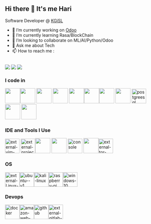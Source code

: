 ## Hi there 👋 It's me Hari

Software Developer @ [KGiSL](https://www.kgisl.com/)

- 🔭 I’m currently working on [Odoo](https://www.odoo.com/)
- 🌱 I’m currently learning Rasa/BlockChain
- 👯 I’m looking to collaborate on ML/AI/Python/Odoo
- 💬 Ask me about Tech
- 📫 How to reach me :


<br /> [<img src="https://img.shields.io/badge/LinkedIn-0077B5?style=for-the-badge&logo=linkedin&logoColor=white" />](https://www.linkedin.com/in/hari-prasath-b4266718b/) [<img src="https://img.shields.io/badge/Gmail-D14836?style=for-the-badge&logo=gmail&logoColor=white"/>](hariprasathjtj@gmail.com)
[<img src="https://img.shields.io/badge/Slack-4A154B?style=for-the-badge&logo=slack&logoColor=white"/>](https://bahmni.slack.com/team/U05QR0XFS15
)


### I code in
<img height="50" width="50" src="https://img.icons8.com/color/48/000000/python.png" /><img height="50" width="50" src="https://img.icons8.com/color/48/000000/django.png"/> <img height="50" width="50" src="https://img.icons8.com/color/48/000000/css3.png" />  <img height="50" width="50" src="https://img.icons8.com/color/48/000000/bootstrap.png" />
<img height="50" width="50" src="https://img.icons8.com/color/48/000000/javascript.png"/><img height="50" width="50" src="https://img.icons8.com/color/48/000000/tensorflow.png"/><img height="50" width="50" src="https://img.icons8.com/fluent/48/000000/arduino.png"/> <img height="50" width="50" src="https://img.icons8.com/color/48/000000/react-native.png"/> <img width="48" height="48" src="https://img.icons8.com/color/48/postgreesql.png" alt="postgreesql"/> <img height="50" width="50" src="https://img.icons8.com/color/48/000000/mysql-logo.png"/> <img height="50" width="50" src="https://img.icons8.com/color/48/000000/mongodb.png"/>

### IDE and Tools I Use
<img width="48" height="48" src="https://img.icons8.com/external-tal-revivo-filled-tal-revivo/48/external-vim-a-highly-configurable-text-editor-for-efficiently-creating-and-changing-any-kind-of-text-logo-filled-tal-revivo.png" alt="external-vim-a-highly-configurable-text-editor-for-efficiently-creating-and-changing-any-kind-of-text-logo-filled-tal-revivo"/> <img width="48" height="48" src="https://img.icons8.com/external-tal-revivo-color-tal-revivo/48/external-project-jupyter-a-nonprofit-organization-created-to-open-source-software-logo-color-tal-revivo.png" alt="external-project-jupyter-a-nonprofit-organization-created-to-open-source-software-logo-color-tal-revivo"/><img height="50" width="50" src="https://img.icons8.com/color/48/000000/visual-studio-code-2019.png"/> <img height="50" width="50" src="https://img.icons8.com/color/50/000000/git.png"/> <img width="48" height="48" src="https://img.icons8.com/color/48/console.png" alt="console"/> <img height="50" width="50" src="https://img.icons8.com/color/48/000000/figma--v1.png"/><img width="48" height="48" src="https://img.icons8.com/external-tal-revivo-color-tal-revivo/48/external-tor-free-and-open-source-software-for-enabling-anonymous-communication-logo-color-tal-revivo.png" alt="external-tor-free-and-open-source-software-for-enabling-anonymous-communication-logo-color-tal-revivo"/>

### OS
<img width="48" height="48" src="https://img.icons8.com/external-those-icons-flat-those-icons/48/external-Linux-logos-and-brands-those-icons-flat-those-icons.png" alt="external-Linux-logos-and-brands-those-icons-flat-those-icons"/><img width="48" height="48" src="https://img.icons8.com/color/48/ubuntu--v1.png" alt="ubuntu--v1"/><img width="48" height="48" src="https://img.icons8.com/plasticine/100/kali-linux.png" alt="kali-linux"/><img width="48" height="48" src="https://img.icons8.com/color/48/raspberry-pi.png" alt="raspberry-pi"/><img width="48" height="48" src="https://img.icons8.com/fluency/48/windows-10.png" alt="windows-10"/>

### Devops
<img width="48" height="48" src="https://img.icons8.com/color/48/docker.png" alt="docker"/><img width="48" height="48" src="https://img.icons8.com/color/48/amazon-web-services.png" alt="amazon-web-services"/><img width="48" height="48" src="https://img.icons8.com/ios-filled/50/github.png" alt="github"/><img width="48" height="48" src="https://img.icons8.com/external-tal-revivo-shadow-tal-revivo/48/external-gitlab-project-planning-and-source-code-management-logo-shadow-tal-revivo.png" alt="external-gitlab-project-planning-and-source-code-management-logo-shadow-tal-revivo"/>

